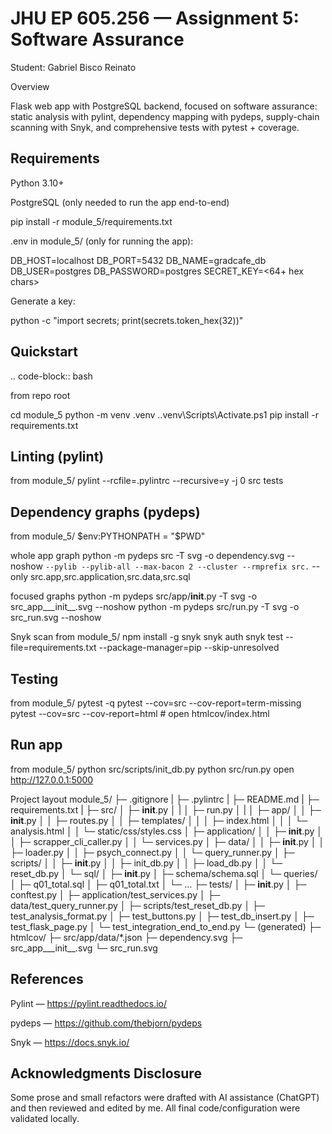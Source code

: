 # JHU EP 605.256 — Assignment 5: Software Assurance

Student: Gabriel Bisco Reinato

Overview

Flask web app with PostgreSQL backend, focused on software assurance: static analysis with pylint, dependency mapping with pydeps, supply-chain scanning with Snyk, and comprehensive tests with pytest + coverage.

## Requirements

Python 3.10+

PostgreSQL (only needed to run the app end-to-end)

pip install -r module_5/requirements.txt

.env in module_5/ (only for running the app):

DB_HOST=localhost
DB_PORT=5432
DB_NAME=gradcafe_db
DB_USER=postgres
DB_PASSWORD=postgres
SECRET_KEY=<64+ hex chars>


Generate a key:

python -c "import secrets; print(secrets.token_hex(32))"

## Quickstart

.. code-block:: bash

from repo root

cd module_5
python -m venv .venv
..venv\Scripts\Activate.ps1
pip install -r requirements.txt

## Linting (pylint)
 from module_5/
pylint --rcfile=.pylintrc --recursive=y -j 0 src tests

## Dependency graphs (pydeps)
 from module_5/
$env:PYTHONPATH = "$PWD"

whole app graph
python -m pydeps src -T svg -o dependency.svg --noshow `
  --pylib --pylib-all --max-bacon 2 --cluster --rmprefix src. `
  --only src.app,src.application,src.data,src.sql

focused graphs
python -m pydeps src/app/__init__.py -T svg -o src_app___init__.svg --noshow
python -m pydeps src/run.py          -T svg -o src_run.svg         --noshow

Snyk scan
from module_5/
npm install -g snyk
snyk auth
snyk test --file=requirements.txt --package-manager=pip --skip-unresolved

## Testing
from module_5/
pytest -q
pytest --cov=src --cov-report=term-missing
pytest --cov=src --cov-report=html  # open htmlcov/index.html

## Run app
from module_5/
python src/scripts/init_db.py
python src/run.py
open http://127.0.0.1:5000

Project layout
module_5/
├─ .gitignore
|
├─ .pylintrc
|
├─ README.md
|
├─ requirements.txt
|
├─ src/
│  ├─ __init__.py
│  |
│  ├─ run.py
│  |
│  ├─ app/
│  │  ├─ __init__.py
│  │  ├─ routes.py
│  │  ├─ templates/
│  │  │  ├─ index.html
│  │  │  └─ analysis.html
│  │  └─ static/css/styles.css
│  ├─ application/
│  │  ├─ __init__.py
│  │  ├─ scrapper_cli_caller.py
│  │  └─ services.py
│  ├─ data/
│  │  ├─ __init__.py
│  │  ├─ loader.py
│  │  ├─ psych_connect.py
│  │  └─ query_runner.py
│  ├─ scripts/
│  │  ├─ __init__.py
│  │  ├─ init_db.py
│  │  ├─ load_db.py
│  │  └─ reset_db.py
│  └─ sql/
│     ├─ __init__.py
│     ├─ schema/schema.sql
│     └─ queries/
│        ├─ q01_total.sql
│        ├─ q01_total.txt
│        └─ ...
├─ tests/
│  ├─ __init__.py
│  ├─ conftest.py
│  ├─ application/test_services.py
│  ├─ data/test_query_runner.py
│  ├─ scripts/test_reset_db.py
│  ├─ test_analysis_format.py
│  ├─ test_buttons.py
│  ├─ test_db_insert.py
│  ├─ test_flask_page.py
│  └─ test_integration_end_to_end.py
└─ (generated)
   ├─ htmlcov/
   ├─ src/app/data/*.json
   ├─ dependency.svg
   ├─ src_app___init__.svg
   └─ src_run.svg

## References

Pylint — https://pylint.readthedocs.io/

pydeps — https://github.com/thebjorn/pydeps

Snyk — https://docs.snyk.io/

## Acknowledgments Disclosure

Some prose and small refactors were drafted with AI assistance (ChatGPT) and then reviewed and edited by me. All final code/configuration were validated locally.
